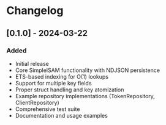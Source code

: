 # Changelog

## [0.1.0] - 2024-03-22

### Added
- Initial release
- Core SimpleISAM functionality with NDJSON persistence
- ETS-based indexing for O(1) lookups
- Support for multiple key fields
- Proper struct handling and key atomization
- Example repository implementations (TokenRepository, ClientRepository)
- Comprehensive test suite
- Documentation and usage examples 